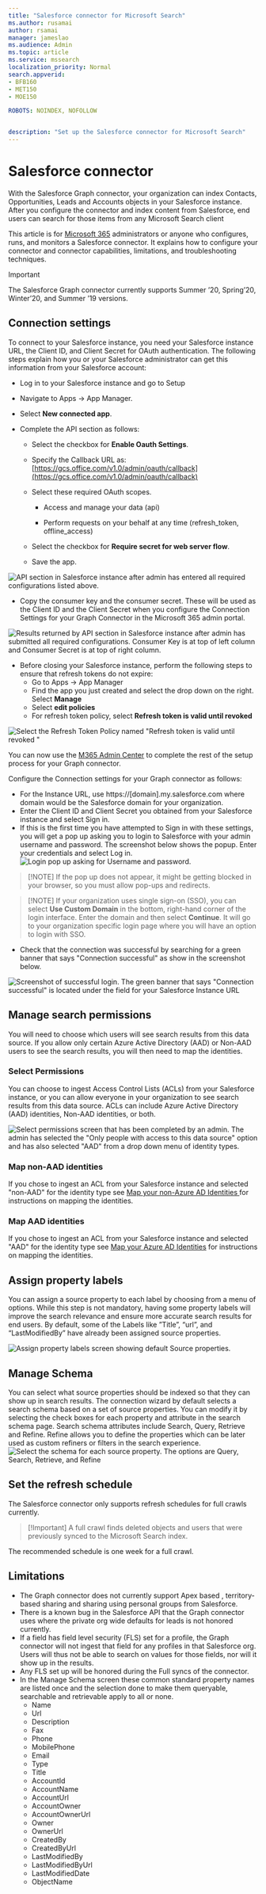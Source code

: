 ```yaml
---
title: "Salesforce connector for Microsoft Search"
ms.author: rusamai
author: rsamai
manager: jameslao
ms.audience: Admin
ms.topic: article
ms.service: mssearch
localization_priority: Normal
search.appverid:
- BFB160
- MET150
- MOE150

ROBOTS: NOINDEX, NOFOLLOW


description: "Set up the Salesforce connector for Microsoft Search"
---
```


# Salesforce connector

With the Salesforce Graph connector, your organization can index Contacts, Opportunities, Leads and Accounts objects in your Salesforce instance. After you configure the connector and index content from Salesforce, end users can search for those items from any Microsoft Search client

This article is for [Microsoft 365](https://www.microsoft.com/microsoft-365) administrators or anyone who configures, runs, and monitors a Salesforce connector. It explains how to configure your connector and connector capabilities, limitations, and troubleshooting techniques.

>[!IMPORTANT]
> The Salesforce Graph connector currently supports Summer ’20, Spring’20, Winter’20, and Summer ’19 versions.

## Connection settings

To connect to your Salesforce instance, you need your Salesforce instance URL, the Client ID, and Client Secret for OAuth authentication. The following steps explain how you or your Salesforce administrator can get this information from your Salesforce account:

- Log in to your Salesforce instance and go to Setup

- Navigate to Apps -> App Manager.

- Select **New connected app**.

- Complete the API section as follows:

    - Select the checkbox for **Enable Oauth Settings**.

    - Specify the Callback URL as: [https://gcs.office.com/v1.0/admin/oauth/callback](https://gcs.office.com/v1.0/admin/oauth/callback)

    - Select these required OAuth scopes. 

        - Access and manage your data (api) 

        - Perform requests on your behalf at any time (refresh_token, offline_access) 

    - Select the checkbox for **Require secret for web server flow**. 

    - Save the app. 
    
![API section in Salesforce instance after admin has entered all required configurations listed above.](media/salesforce-connector/sf1.png)

-	Copy the consumer key and the consumer secret. These will be used as the Client ID and the Client Secret when you configure the Connection Settings for your Graph Connector in the Microsoft 365 admin portal.

![Results returned by API section in Salesforce instance after admin has submitted all required configurations. Consumer Key is at top of left column and Consumer Secret is at top of right column.](media/salesforce-connector/clientsecret.png)
- Before closing your Salesforce instance, perform the following steps to ensure that refresh tokens do not expire: 
	- Go to Apps -> App Manager
	- Find the app you just created and select the drop down on the right. Select **Manage**
	- Select **edit policies**
	- For refresh token policy, select **Refresh token is valid until revoked**

![Select the Refresh Token Policy named "Refresh token is valid until revoked "](media/salesforce-connector/oauthpolicies.png)

You can now use the [M365 Admin Center](https://admin.microsoft.com/) to complete the rest of the setup process for your Graph connector.  

Configure the Connection settings for your Graph connector as follows:

- For the Instance URL, use https://[domain].my.salesforce.com where domain would be the Salesforce domain for your organization. 
- Enter the Client ID and Client Secret you obtained from your Salesforce instance and select Sign in.
- If this is the first time you have attempted to Sign in with these settings, you will get a pop up asking you to login to Salesforce with your admin username and password. The screenshot below shows the popup. Enter your credentials and select Log in.
![Login pop up asking for Username and password.](media/salesforce-connector/sf4.png)
>[!NOTE] If the pop up does not appear, it might be getting blocked in your browser, so you must allow pop-ups and redirects.

>[!NOTE] If your organization uses single sign-on (SSO), you can select **Use Custom Domain** in the bottom, right-hand corner of the login interface. Enter the domain and then select **Continue**. It will go to your organization specific login page where you will have an option to login with SSO. 
- Check that the connection was successful by searching for a green banner that says "Connection successful" as show in the screenshot below. 

![Screenshot of successful login. The green banner that says "Connection successful" is located under the field for your Salesforce Instance URL](media/salesforce-connector/sf5.png)

## Manage search permissions
You will need to choose which users will see search results from this data source. If you allow only certain Azure Active Directory (AAD) or Non-AAD users to see the search results, you will then need to map the identities.

### Select Permissions
You can choose to ingest Access Control Lists (ACLs) from your Salesforce instance, or you can allow everyone in your organization to see search results from this data source. ACLs can include Azure Active Directory (AAD) identities, Non-AAD identities, or both.

![Select permissions screen that has been completed by an admin. The admin has selected the "Only people with access to this data source" option and has also selected "AAD" from a drop down menu of identity types.](media/salesforce-connector/sf6.png)

### Map non-AAD identities 
If you chose to ingest an ACL from your Salesforce instance and selected "non-AAD" for the identity type see [Map your non-Azure AD Identities ](map-non-aad.md) for instructions on mapping the identities.

### Map AAD identities
If you chose to ingest an ACL from your Salesforce instance and selected "AAD" for the identity type see [Map your Azure AD Identities](map-aad.md) for instructions on mapping the identities.

## Assign property labels 
You can assign a source property to each label by choosing from a menu of options. While this step is not mandatory, having some property labels will improve the search relevance and ensure more accurate search results for end users. By default, some of the Labels like ”Title”, “url”, and  “LastModifiedBy” have already been assigned source properties.

![Assign property labels screen showing default Source properties.](media/salesforce-connector/sf8.png) 

## Manage Schema
You can select what source properties should be indexed so that they can show up in search results. The connection wizard by default selects a search schema based on a set of source properties. You can modify it by selecting the check boxes for each property and attribute in the search schema page. Search schema attributes include Search, Query, Retrieve and Refine. 
Refine allows you to define the properties which can be later used as custom refiners or filters in the search experience.  
![Select the schema for each source property. The options are Query, Search, Retrieve, and Refine](media/salesforce-connector/sf9.png)

## Set the refresh schedule

The Salesforce connector only supports refresh schedules for full crawls currently.

>[!Important] A full crawl finds deleted objects and users that were previously synced to the Microsoft Search index.

The recommended schedule is one week for a full crawl.

## Limitations

- The Graph connector does not currently support Apex based , territory-based sharing and sharing using personal groups from Salesforce.
- There is a known bug in the Salesforce API that the Graph connector uses where the private org wide defaults for leads is not honored currently.  
- If a field has field level security (FLS) set for a profile, the Graph connector will not ingest that field for any profiles in that Salesforce org. Users will thus not be able to search on values for those fields, nor will it  show up in the results.  
- Any FLS set up will be honored during the Full syncs of the connector.
- In the Manage Schema screen these common standard property names are listed once and the selection done to make them queryable, searchable and retrievable apply to all or none.
    - Name
    - Url 
    - Description
    - Fax
    - Phone
    - MobilePhone
    - Email
    - Type
    - Title
    - AccountId
    - AccountName
    - AccountUrl
    - AccountOwner
    - AccountOwnerUrl
    - Owner
    - OwnerUrl
    - CreatedBy 
    - CreatedByUrl 
    - LastModifiedBy 
    - LastModifiedByUrl 
    - LastModifiedDate
    - ObjectName 
